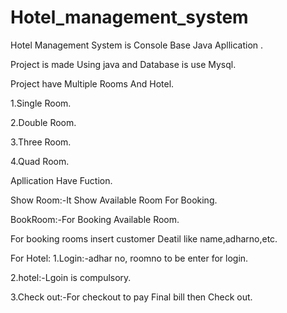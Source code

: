 # Hotel_management_system
Hotel Management System is Console Base Java Apllication .

Project is made Using java and Database is  use Mysql.

Project have Multiple Rooms And Hotel.

1.Single Room.

2.Double Room.

3.Three Room.

4.Quad Room.

 Apllication Have Fuction.
 
 Show Room:-It Show Available Room For Booking.
 
 BookRoom:-For Booking Available Room.
 
 For booking rooms insert customer Deatil like name,adharno,etc.
 
 For Hotel:
 1.Login:-adhar no, roomno to be enter for login.
 
 2.hotel:-Lgoin is compulsory.
 
 3.Check out:-For checkout to pay Final bill then Check out.
 
 
 
